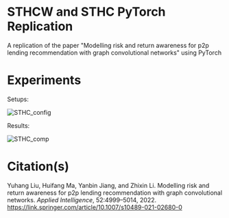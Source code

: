 # STHCW and STHC PyTorch Replication
A replication of the paper "Modelling risk and return awareness for p2p lending recommendation with graph convolutional networks" using PyTorch

# Experiments
Setups:

![STHC_config](https://github.com/user-attachments/assets/aa1180f3-2732-4399-a617-51550500954d)

Results:

![STHC_comp](https://github.com/user-attachments/assets/527ebe27-434a-4f71-8785-0cffe895f2bd)


# Citation(s)
Yuhang Liu, Huifang Ma, Yanbin Jiang, and Zhixin Li. Modelling risk and return awareness for p2p lending recommendation with graph convolutional networks. _Applied Intelligence_, 52:4999–5014, 2022. https://link.springer.com/article/10.1007/s10489-021-02680-0
